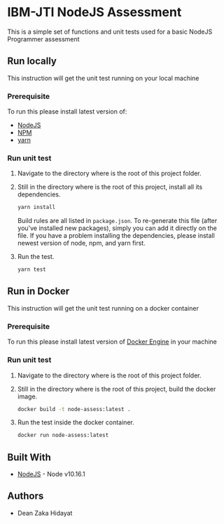 # IBM-JTI NodeJS Assessment

This is a simple set of functions and unit tests used for a basic NodeJS Programmer assessment

## Run locally

This instruction will get the unit test running on your local machine

### Prerequisite

To run this please install latest version of:

- [NodeJS](https://nodejs.org/en/download/)
- [NPM](https://www.npmjs.com/get-npm)
- [yarn](https://classic.yarnpkg.com/en/docs/install/#mac-stable)

### Run unit test

1. Navigate to the directory where is the root of this project folder.
2. Still in the directory where is the root of this project, install all its dependencies.

   ```bash
   yarn install
   ```

   Build rules are all listed in `package.json`. To re-generate
   this file (after you've installed new packages), simply you can add
   it directly on the file. If you have a problem installing the dependencies,
   please install newest version of node, npm, and yarn first.

3. Run the test.
   ```bash
   yarn test
   ```

## Run in Docker

This instruction will get the unit test running on a docker container

### Prerequisite

To run this please install latest version of [Docker Engine](https://docs.docker.com/get-docker/) in your machine

### Run unit test

1. Navigate to the directory where is the root of this project folder.
2. Still in the directory where is the root of this project, build the docker image.

   ```bash
   docker build -t node-assess:latest .
   ```

3. Run the test inside the docker container.
   ```bash
   docker run node-assess:latest
   ```

## Built With

- [NodeJS](https://nodejs.org/en/) - Node v10.16.1

## Authors

- Dean Zaka Hidayat
